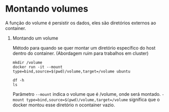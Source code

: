 # Montando volumes

A função do volume é persistir os dados, eles são diretórios externos ao container.

1. Montando um volume
 
    Método para quando se quer montar um diretório específico do host dentro do container. (Abordagem ruim para trabalhos em cluster)

    ```
    mkdir /volume
    docker run -it --mount type=bind,source=$(pwd)/volume,target=/volume ubuntu

    df -h
    ls
    ```

    Parâmetro `--mount` indica o volume que é /volume, onde será montado.
    `-mount type=bind,source=$(pwd)/volume,target=/volume` significa que o docker montou esse diretório n ocontainer vazio.

    
